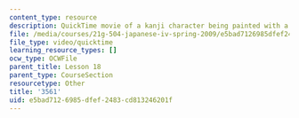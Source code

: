 ```yaml
---
content_type: resource
description: QuickTime movie of a kanji character being painted with a brush.
file: /media/courses/21g-504-japanese-iv-spring-2009/e5bad7126985dfef2483cd813246201f_3561.mov
file_type: video/quicktime
learning_resource_types: []
ocw_type: OCWFile
parent_title: Lesson 18
parent_type: CourseSection
resourcetype: Other
title: '3561'
uid: e5bad712-6985-dfef-2483-cd813246201f
---
```

